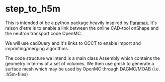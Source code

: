 # step_to_h5m
This is intended ot be a python package heavily inspired by [Paramak](https://github.com/fusion-energy/paramak).
It's raison d'etre is to enable a link between the online CAD-tool onShape and the neutron transport code OpenMC.

We will use cadQuery and it's links to OCCT to enable import and imprinting/merging algorithms.

The code structure we intend is a main class Assembly which contains the geometry in terms of a set of volumes.
We then use gmsh to generate a surface mesh which may be used by OpenMC through DAGMC/MOAB (i.e. .h5m-files)
